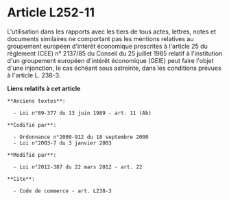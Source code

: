# Article L252-11

L'utilisation dans les rapports avec les tiers de tous actes, lettres, notes et documents similaires ne comportant pas les
mentions relatives au groupement européen d'intérêt économique prescrites à l'article 25 du règlement (CEE) n° 2137/85 du
Conseil du 25 juillet 1985 relatif à l'institution d'un groupement européen d'intérêt économique (GEIE) peut faire l'objet
d'une injonction, le cas échéant sous astreinte, dans les conditions prévues à l'article L. 238-3.

**Liens relatifs à cet article**

	**Anciens textes**:

	  - Loi n°89-377 du 13 juin 1989 - art. 11 (Ab)

	**Codifié par**:

	  - Ordonnance n°2000-912 du 18 septembre 2000
	  - Loi n°2003-7 du 3 janvier 2003

	**Modifié par**:

	  - Loi n°2012-387 du 22 mars 2012 - art. 22

	**Cite**:

	  - Code de commerce - art. L238-3
